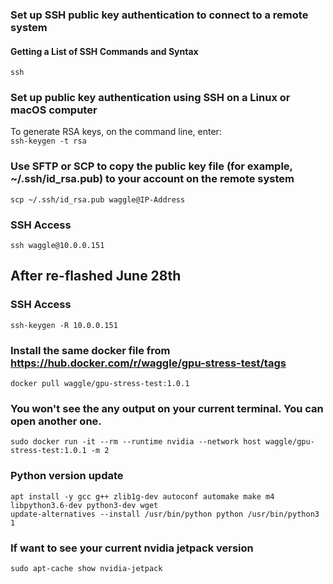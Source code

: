 ### Set up SSH public key authentication to connect to a remote system

#### Getting a List of SSH Commands and Syntax
```ssh```

### Set up public key authentication using SSH on a Linux or macOS computer
To generate RSA keys, on the command line, enter:  
```ssh-keygen -t rsa```

### Use SFTP or SCP to copy the public key file (for example, ~/.ssh/id_rsa.pub) to your account on the remote system
```scp ~/.ssh/id_rsa.pub waggle@IP-Address```

### SSH Access
```ssh waggle@10.0.0.151```


## After re-flashed June 28th
### SSH Access
```ssh-keygen -R 10.0.0.151```

### Install the same docker file from https://hub.docker.com/r/waggle/gpu-stress-test/tags
```docker pull waggle/gpu-stress-test:1.0.1```

### You won't see the any output on your current terminal. You can open another one.
```sudo docker run -it --rm --runtime nvidia --network host waggle/gpu-stress-test:1.0.1 -m 2```


### Python version update
```apt install -y gcc g++ zlib1g-dev autoconf automake make m4 libpython3.6-dev python3-dev wget```  
```update-alternatives --install /usr/bin/python python /usr/bin/python3 1```

### If want to see your current nvidia jetpack version
```sudo apt-cache show nvidia-jetpack```
